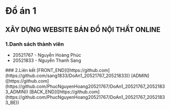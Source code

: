 # Đồ án 1
## XÂY DỰNG WEBSITE BÁN ĐỒ NỘI THẤT ONLINE
### 1.Danh sách thành viên  
<ul> 
<li>20521767 - Nguyễn Hoàng Phúc</li> 
<li>20521833 - Nguyễn Thanh Sang</li> 
</ul>
### 2.Liên kết 
[FRONT_END]([https://github.com](https://github.com/sang1833/DoAn1_20521767_20521833)) 
[ADMIN]([https://github.com](https://github.com/PhucNguyenHoang20521767/DoAn1_20521767_20521833_ADMIN)) 
[BACK_END]([https://github.com](https://github.com/PhucNguyenHoang20521767/DoAn1_20521767_20521833_BE)) 
